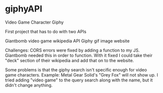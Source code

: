 # giphyAPI
Video Game Character Giphy

First project that has to do with two APIs

Giantbomb video game wikipedia API
Giphy gif image website

Challenges:
CORS errors were fixed by adding a function to my JS.
Giantbomb needed this in order to function. With it fixed I could take their "deck" section of their wikipedia
and add that on to the website.

Some problems is that the giphy search isn't specific enough for video game characters. Example: Metal Gear Solid's "Grey Fox" will not show up.
I tried adding "video game" to the query search along with the name, but it didn't change anything.
